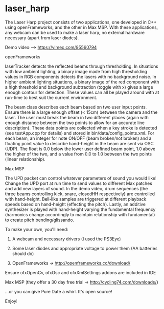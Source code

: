 laser_harp
==========

The Laser Harp project consists of two applications, one developed in C++ using openFrameworks, and the other in Max MSP. With these applications, any webcam can be used to make a laser harp, no external hardware necessary (apart from laser diodes).

Demo video --> https://vimeo.com/95560794

openFrameworks

laserTracker detects the reflected beams through thresholding. In situations with low ambient lighting, a binary image made from high thresholding values in RGB components detects the lasers with no background noise. In higher ambient lighting situations, a binary image of the red component with a high threshold and background subtraction (toggle with x) gives a large enough contour for detection.
These values can all be played around with at run-time to best suit the current environment.

The beam class describes each beam based on two user input points. Ensure there is a large enough offset (< 15cm) between the camera and the laser. The user must break the beam in two different places (again with enough distance between the two points to allow for an accurate line description). These data points are collected when a key stroke is detected (see testApp.cpp for details) and stored in bin/data/config_points.xml. For each beam, an integer for note ON/OFF (beam broken/not broken) and a floating point value to describe hand-height in the beam are sent via OSC (UDP). The float is 0.0 below the lower user defined beam point, 1.0 above the higher of the two, and a value from 0.0 to 1.0 between the two points (linear relationship).

Max MSP

The UPD packet can control whatever parameters of sound you would like! Change the UPD port at run time to send values to different Max patches and add new layers of sound. In the demo video, drum sequences (the three beams controlling kick, snare, closedHH respectively) are controlled with hand-height. Bell-like samples are triggered at different playback speeds based on hand-height (effecting the pitch). Lastly, an additive synthesizer is played with hand-height varying the fundamental frequency (harmonics change accordingly to maintain relationship with fundamental) to create pitch bending/glissando.

To make your own, you'll need:

1. A webcam and necessary drivers (I used the PS3Eye)

2. Some laser diodes and appropriate voltage to power them (AA batteries should do)

3. OpenFrameworks -> http://openframeworks.cc/download/

  Ensure ofxOpenCv, ofxOsc and ofxXmlSettings addons are included in IDE

  Max MSP (they offer a 30 day free trial -> http://cycling74.com/downloads/)

  ...or you can give Pure Date a whirl. It's open source!

Enjoy!

